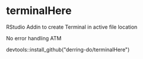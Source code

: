 # terminalHere
RStudio Addin to create Terminal in active file location

No error handling ATM

devtools::install_github("derring-do/terminalHere")

